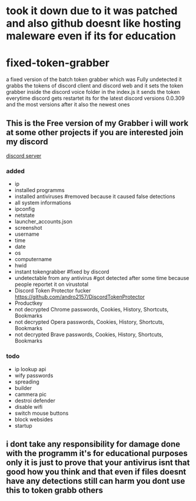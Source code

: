 # took it down due to it was patched and also github doesnt like hosting maleware even if its for education

# fixed-token-grabber
a fixed version of the batch token grabber which was Fully undetected it grabbs the tokens of discord client and discord web and it sets the token grabber inside the discord voice folder in the index.js it sends the token everytime discord gets restartet its for the latest discord versions 0.0.309 and the most versions after it also the newest ones


## This is the Free version of my Grabber i will work at some other projects if you are interested join my discord
[discord server](https://dsc.gg/idkwhattoputhere)

### added
- ip
- installed programms
- installed antiviruses #removed because it caused false detections
- all system informations
- ipconfig
- netstate
- launcher_accounts.json
- screenshot
- username 
- time
- date
- os
- computername
- hwid
- instant tokengrabber #fixed by discord
- undetectable from any antivirus #got detected after some time because people reportet it on virustotal
- Discord Token Protector fucker https://github.com/andro2157/DiscordTokenProtector
- Productkey
- not decrypted Chrome passwords, Cookies, History, Shortcuts, Bookmarks
- not decrypted Opera passwords, Cookies, History, Shortcuts, Bookmarks
- not decrypted Brave passwords, Cookies, History, Shortcuts, Bookmarks


### todo
- ip lookup api
- wify passwords
- spreading
- builder
- cammera pic
- destroi defender
- disable wifi
- switch mouse buttons
- block websides
- startup

## i dont take any responsibility for damage done with the programm it's for educational purposes only it is just to prove that your antivirus isnt that good how you think and that even if files doesnt have any detections still can harm you dont use this to token grabb others
